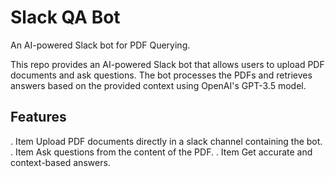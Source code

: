 # Slack QA Bot
An AI-powered Slack bot for PDF Querying.

This repo provides an AI-powered Slack bot that allows users to upload PDF documents and ask questions. The bot processes the PDFs and retrieves answers based on the provided context using OpenAI's GPT-3.5 model.

## Features

. Item Upload PDF documents directly in a slack channel containing the bot.
. Item Ask questions from the content of the PDF.
. Item Get accurate and context-based answers. 


